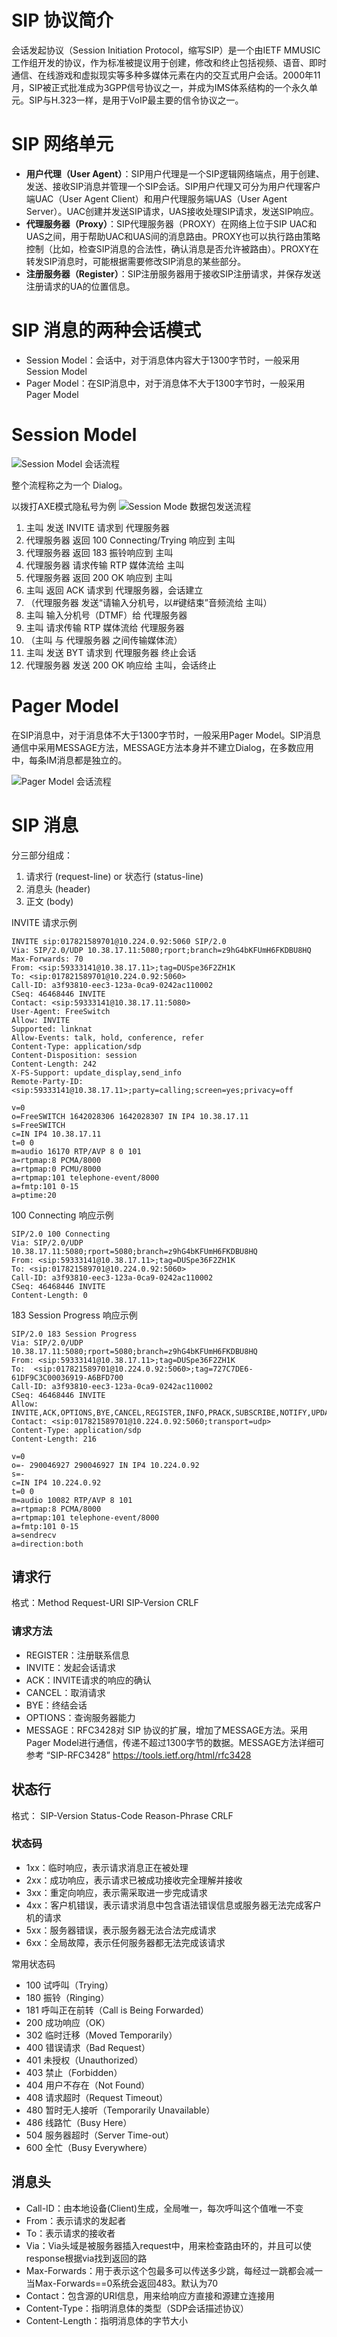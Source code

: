 # SIP 协议简介
会话发起协议（Session Initiation Protocol，缩写SIP）是一个由IETF MMUSIC工作组开发的协议，作为标准被提议用于创建，修改和终止包括视频、语音、即时通信、在线游戏和虚拟现实等多种多媒体元素在内的交互式用户会话。2000年11月，SIP被正式批准成为3GPP信号协议之一，并成为IMS体系结构的一个永久单元。SIP与H.323一样，是用于VoIP最主要的信令协议之一。

# SIP 网络单元
- **用户代理（User Agent）**：SIP用户代理是一个SIP逻辑网络端点，用于创建、发送、接收SIP消息并管理一个SIP会话。SIP用户代理又可分为用户代理客户端UAC（User Agent Client）和用户代理服务端UAS（User Agent Server）。UAC创建并发送SIP请求，UAS接收处理SIP请求，发送SIP响应。
- **代理服务器（Proxy）**：SIP代理服务器（PROXY）在网络上位于SIP UAC和UAS之间，用于帮助UAC和UAS间的消息路由。PROXY也可以执行路由策略控制（比如，检查SIP消息的合法性，确认消息是否允许被路由）。PROXY在转发SIP消息时，可能根据需要修改SIP消息的某些部分。
- **注册服务器（Register）**：SIP注册服务器用于接收SIP注册请求，并保存发送注册请求的UA的位置信息。


# SIP 消息的两种会话模式
- Session Model：会话中，对于消息体内容大于1300字节时，一般采用Session Model
- Pager Model：在SIP消息中，对于消息体不大于1300字节时，一般采用Pager Model

# Session Model
![Session Model 会话流程](https://raw.githubusercontent.com/lewiszlw/notebooks/master/assets/protocol/SIP-SessionModel%E4%BC%9A%E8%AF%9D%E6%B5%81%E7%A8%8B.png)

整个流程称之为一个 Dialog。

以拨打AXE模式隐私号为例
![Session Mode 数据包发送流程](https://raw.githubusercontent.com/lewiszlw/notebooks/master/assets/protocol/SIP-SessionModel%E6%95%B0%E6%8D%AE%E5%8C%85%E5%8F%91%E9%80%81%E6%B5%81%E7%A8%8B%E5%9B%BE.png)
1. 主叫 发送 INVITE 请求到 代理服务器
2. 代理服务器 返回 100 Connecting/Trying 响应到 主叫
3. 代理服务器 返回 183 振铃响应到 主叫
4. 代理服务器 请求传输 RTP 媒体流给 主叫
5. 代理服务器 返回 200 OK 响应到 主叫
6. 主叫 返回 ACK 请求到 代理服务器，会话建立
7. （代理服务器 发送“请输入分机号，以#键结束”音频流给 主叫）
8. 主叫 输入分机号（DTMF）给 代理服务器
9. 主叫 请求传输 RTP 媒体流给 代理服务器
10. （主叫 与 代理服务器 之间传输媒体流）
11. 主叫 发送 BYT 请求到 代理服务器 终止会话
12. 代理服务器 发送 200 OK 响应给 主叫，会话终止

# Pager Model
在SIP消息中，对于消息体不大于1300字节时，一般采用Pager Model。SIP消息通信中采用MESSAGE方法，MESSAGE方法本身并不建立Dialog，在多数应用中，每条IM消息都是独立的。

![Pager Model 会话流程](https://raw.githubusercontent.com/lewiszlw/notebooks/master/assets/protocol/SIP-PagerModel%E4%BC%9A%E8%AF%9D%E6%B5%81%E7%A8%8B.png)

# SIP 消息
分三部分组成：
1. 请求行 (request-line) or 状态行 (status-line)
2. 消息头 (header)
3. 正文 (body)

INVITE 请求示例
```
INVITE sip:017821589701@10.224.0.92:5060 SIP/2.0
Via: SIP/2.0/UDP 10.38.17.11:5080;rport;branch=z9hG4bKFUmH6FKDBU8HQ
Max-Forwards: 70
From: <sip:59333141@10.38.17.11>;tag=DUSpe36F2ZH1K
To: <sip:017821589701@10.224.0.92:5060>
Call-ID: a3f93810-eec3-123a-0ca9-0242ac110002
CSeq: 46468446 INVITE
Contact: <sip:59333141@10.38.17.11:5080>
User-Agent: FreeSwitch
Allow: INVITE
Supported: linknat
Allow-Events: talk, hold, conference, refer
Content-Type: application/sdp
Content-Disposition: session
Content-Length: 242
X-FS-Support: update_display,send_info
Remote-Party-ID: <sip:59333141@10.38.17.11>;party=calling;screen=yes;privacy=off

v=0
o=FreeSWITCH 1642028306 1642028307 IN IP4 10.38.17.11
s=FreeSWITCH
c=IN IP4 10.38.17.11
t=0 0
m=audio 16170 RTP/AVP 8 0 101
a=rtpmap:8 PCMA/8000
a=rtpmap:0 PCMU/8000
a=rtpmap:101 telephone-event/8000
a=fmtp:101 0-15
a=ptime:20
```

100 Connecting 响应示例
```
SIP/2.0 100 Connecting
Via: SIP/2.0/UDP 10.38.17.11:5080;rport=5080;branch=z9hG4bKFUmH6FKDBU8HQ
From: <sip:59333141@10.38.17.11>;tag=DUSpe36F2ZH1K
To: <sip:017821589701@10.224.0.92:5060>
Call-ID: a3f93810-eec3-123a-0ca9-0242ac110002
CSeq: 46468446 INVITE
Content-Length: 0
```

183 Session Progress 响应示例
```
SIP/2.0 183 Session Progress
Via: SIP/2.0/UDP 10.38.17.11:5080;rport=5080;branch=z9hG4bKFUmH6FKDBU8HQ
From: <sip:59333141@10.38.17.11>;tag=DUSpe36F2ZH1K
To:  <sip:017821589701@10.224.0.92:5060>;tag=727C7DE6-61DF9C3C00036919-A6BFD700
Call-ID: a3f93810-eec3-123a-0ca9-0242ac110002
CSeq: 46468446 INVITE
Allow: INVITE,ACK,OPTIONS,BYE,CANCEL,REGISTER,INFO,PRACK,SUBSCRIBE,NOTIFY,UPDATE,MESSAGE,REFER
Contact: <sip:017821589701@10.224.0.92:5060;transport=udp>
Content-Type: application/sdp
Content-Length: 216

v=0
o=- 290046927 290046927 IN IP4 10.224.0.92
s=-
c=IN IP4 10.224.0.92
t=0 0
m=audio 10082 RTP/AVP 8 101
a=rtpmap:8 PCMA/8000
a=rtpmap:101 telephone-event/8000
a=fmtp:101 0-15
a=sendrecv
a=direction:both
```

## 请求行
格式：Method Request-URI SIP-Version CRLF

### 请求方法
- REGISTER：注册联系信息
- INVITE：发起会话请求
- ACK：INVITE请求的响应的确认
- CANCEL：取消请求
- BYE：终结会话
- OPTIONS：查询服务器能力
- MESSAGE：RFC3428对 SIP 协议的扩展，增加了MESSAGE方法。采用Pager Model进行通信，传递不超过1300字节的数据。MESSAGE方法详细可参考 “SIP-RFC3428” https://tools.ietf.org/html/rfc3428

## 状态行
格式： SIP-Version Status-Code Reason-Phrase CRLF

### 状态码
- 1xx：临时响应，表示请求消息正在被处理
- 2xx：成功响应，表示请求已被成功接收完全理解并接收
- 3xx：重定向响应，表示需采取进一步完成请求
- 4xx：客户机错误，表示请求消息中包含语法错误信息或服务器无法完成客户机的请求
- 5xx：服务器错误，表示服务器无法合法完成请求
- 6xx：全局故障，表示任何服务器都无法完成该请求

常用状态码
- 100 试呼叫（Trying）
- 180 振铃（Ringing）
- 181 呼叫正在前转（Call is Being Forwarded）
- 200 成功响应（OK）
- 302 临时迁移（Moved Temporarily）
- 400 错误请求（Bad Request）
- 401 未授权（Unauthorized）
- 403 禁止（Forbidden）
- 404 用户不存在（Not Found）
- 408 请求超时（Request Timeout）
- 480 暂时无人接听（Temporarily Unavailable）
- 486 线路忙（Busy Here）
- 504 服务器超时（Server Time-out）
- 600 全忙（Busy Everywhere）

## 消息头
- Call-ID：由本地设备(Client)生成，全局唯一，每次呼叫这个值唯一不变
- From：表示请求的发起者
- To：表示请求的接收者
- Via：Via头域是被服务器插入request中，用来检查路由环的，并且可以使response根据via找到返回的路	
- Max-Forwards：用于表示这个包最多可以传送多少跳，每经过一跳都会减一当Max-Forwards==0系统会返回483。默认为70
- Contact：包含源的URI信息，用来给响应方直接和源建立连接用
- Content-Type：指明消息体的类型（SDP会话描述协议）
- Content-Length：指明消息体的字节大小